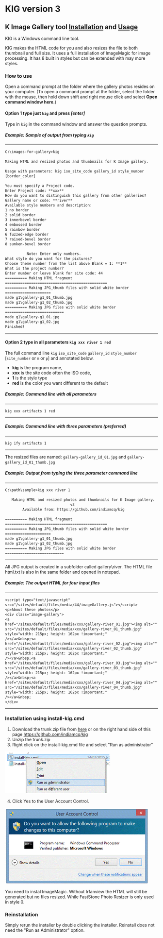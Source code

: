 # KIG  version 3
## K Image Gallery tool [Installation](#instal) and [Usage](#usage)

KIG is a Windows command line tool.

KIG makes the HTML code for you and also resizes the file to both thumbnail and full size. It uses a full installation of ImageMagic for image processing. It has 8 built in styles but can be extended with may more styles. 

### <a name="usage"></a>How to use
Open a command prompt at the folder where the gallery photos resides on your computer. (To open a command prompt at the folder, select the folder with the mouse, then hold down shift and right mouse click and select **Open command window here.**)

#### Option 1 type just `kig` and press *[enter]*

Type in `kig` in the command window and answer the question prompts.

##### Example: Sample of output from typing `kig`
---
````
C:\images-for-gallery>kig

Making HTML and resized photos and thumbnails for K Image gallery.

Usage with parameters: kig iso_site_code gallery_id style_number [border_color]

You must specify a Project code.
Enter Project code: **xxx**
How do you want to distinguish this gallery from other galleries?
Gallery name or code: **river**
Available style numbers and description:
1 no border
2 solid border
3 innerbevel border
4 embossed border
5 rainbow border
6 fuzzed-edge border
7 raised-bevel border
8 sunken-bevel border

          Note: Enter only numbers.
What style do you want for the pictures?
Choose theme number from the list above Blank = 1: **1**
What is the project number?
Enter number or leave blank for site code: 44
========== Making HTML fragment ===============================================
========== Making JPG_thumb files with solid white border =====================
made g1\gallery-g1_01_thumb.jpg
made g1\gallery-g1_02_thumb.jpg
========== Making JPG files with solid white border ===========================
made g1\gallery-g1_01.jpg
made g1\gallery-g1_02.jpg
Finished!
````
---

#### Option 2 type in all parameters `kig xxx river 1 red`

The full command line `kig` `iso_site_code` `gallery_id` `style_number` [`site_number` or `m` or `p`] and annotated below. 
- **kig** is the program name,
- **xxx** is the site code often the ISO code,
- **1** is the style type
- **red** is the color you want different to the default


##### Example: Command line with all parameters
---
```
kig xxx artifacts 1 red
```
---


##### Example: Command line with three parameters (preferred)
---
```
kig ify artifacts 1
```
---

The resized files are named:
`gallery-gallery_id_01.jpg` and `gallery-gallery_id_01_thumb.jpg`

##### Example: Output from typing the three parameter command line
---
```
C:\path\sample>kig xxx river 1

   Making HTML and resized photos and thumbnails for K Image gallery.
                              v3
        Available from: https://github.com/indiamcq/kig

========== Making HTML fragment ===============================================
========== Making JPG_thumb files with solid white border =====================
made g1\gallery-g1_01_thumb.jpg
made g1\gallery-g1_02_thumb.jpg
========== Making JPG files with solid white border ===========================
```
---



All JPG output is created in a subfolder called gallery\river. The HTML file html.txt is also in the same folder and opened in notepad. 

##### Example: The output HTML for four input files
---
```
<script type="text/javascript" src="/sites/default/files/media/44/imageGallery.js"></script> 
<p>About these photos</p> 
<div class="image-gallery"> 
<a  
href="/sites/default/files/media/xxx/gallery-river_01.jpg"><img alt="" 
src="/sites/default/files/media/xxx/gallery-river_01_thumb.jpg" style="width: 215px; height: 162px !important;" 
/></a>&nbsp;<a  
href="/sites/default/files/media/xxx/gallery-river_02.jpg"><img alt="" 
src="/sites/default/files/media/xxx/gallery-river_02_thumb.jpg" style="width: 215px; height: 162px !important;" 
/></a>&nbsp;<a  
href="/sites/default/files/media/xxx/gallery-river_03.jpg"><img alt="" 
src="/sites/default/files/media/xxx/gallery-river_03_thumb.jpg" style="width: 215px; height: 162px !important;" 
/></a>&nbsp;<a  
href="/sites/default/files/media/xxx/gallery-river_04.jpg"><img alt="" 
src="/sites/default/files/media/xxx/gallery-river_04_thumb.jpg" style="width: 215px; height: 162px !important;" 
/></a>&nbsp; 
</div> 
```
---


### <a name="instal"></a>Installation using install-kig.cmd

1. Download the trunk.zip file from [here](https://github.com/indiamcq/kig/archive/master.zip) or on the right hand side of  this page https://github.com/indiamcq/kig
2. Unzip the trunk.zip
3. Right click on the install-kig.cmd file and select "Run as administrator"

  ![Run as Administrator](/photos/RunAsAdmin.GIF)

4. Click Yes to the User Account Control.

  ![Run as Administrator](/photos/UserAccountControl.GIF)

You need to instal ImageMagic. 
Without Irfanview the HTML will still be generated but no files resized. While FastStone Photo Resizer is only used in style 0.


### Reinstallation
Simply rerun the installer by double clicking the installer. Reinstall does not need the "Run as Administrator" option.
